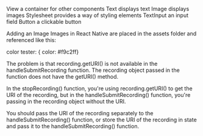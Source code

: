 View	a container for other components
Text	displays text
Image	displays images
Stylesheet	provides a way of styling elements 
TextInput	an input field
Button	a clickable button

Adding an Image
Images in React Native are placed in the assets folder and referenced like this:


color tester: 
{
color: #f9c2ff}

The problem is that recording.getURI() is not available in the handleSubmitRecording function. The recording object passed in the function does not have the getURI() method.

In the stopRecording() function, you're using recording.getURI() to get the URI of the recording, but in the handleSubmitRecording() function, you're passing in the recording object without the URI.

You should pass the URI of the recording separately to the handleSubmitRecording() function, or store the URI of the recording in state and pass it to the handleSubmitRecording() function.